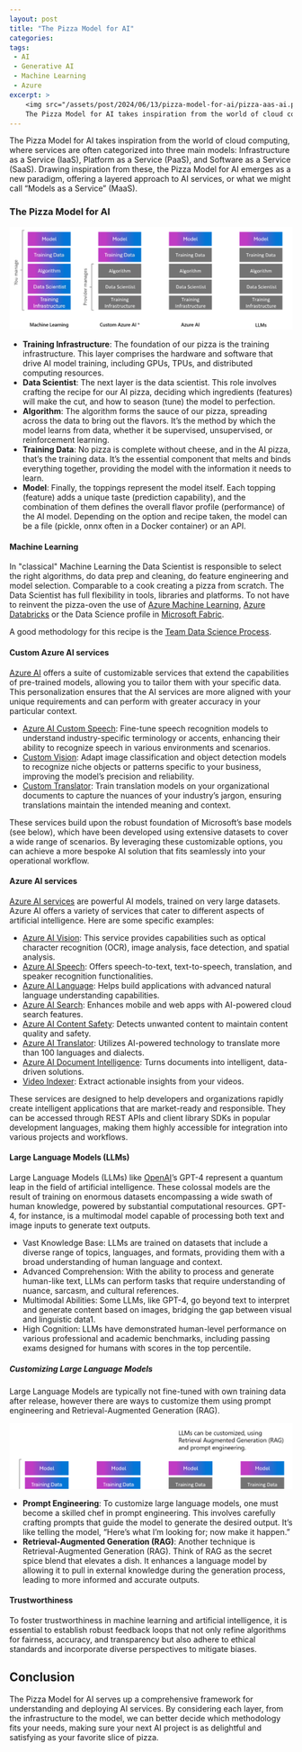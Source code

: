 ```yaml
---
layout: post
title: "The Pizza Model for AI"
categories: 
tags:
 - AI
 - Generative AI
 - Machine Learning
 - Azure
excerpt: >
    <img src="/assets/post/2024/06/13/pizza-model-for-ai/pizza-aas-ai.png" alt="The pizza as a service model for AI" />
    The Pizza Model for AI takes inspiration from the world of cloud computing, where services are often categorized into three main models: IaaS, PaaS and SaaS. 
---
```


The Pizza Model for AI takes inspiration from the world of cloud computing, where services are often categorized into three main models: Infrastructure as a Service (IaaS), Platform as a Service (PaaS), and Software as a Service (SaaS). Drawing inspiration from these, the Pizza Model for AI emerges as a new paradigm, offering a layered approach to AI services, or what we might call “Models as a Service” (MaaS).

### The Pizza Model for AI

<img src="/assets/post/2024/06/13/pizza-model-for-ai/pizza-aas-ai.png" alt="The pizza as a service model for AI" />

- __Training Infrastructure__: The foundation of our pizza is the training infrastructure. This layer comprises the hardware and software that drive AI model training, including GPUs, TPUs, and distributed computing resources.
- __Data Scientist__: The next layer is the data scientist. This role involves crafting the recipe for our AI pizza, deciding which ingredients (features) will make the cut, and how to season (tune) the model to perfection.
- __Algorithm__: The algorithm forms the sauce of our pizza, spreading across the data to bring out the flavors. It’s the method by which the model learns from data, whether it be supervised, unsupervised, or reinforcement learning.
- __Training Data__: No pizza is complete without cheese, and in the AI pizza, that’s the training data. It’s the essential component that melts and binds everything together, providing the model with the information it needs to learn.
- __Model__: Finally, the toppings represent the model itself. Each topping (feature) adds a unique taste (prediction capability), and the combination of them defines the overall flavor profile (performance) of the AI model. Depending on the option and recipe taken, the model can be a file (pickle, onnx often in a Docker container) or an API. 

#### Machine Learning

In "classical" Machine Learning the Data Scientist is responsible to select the right algorithms, do data prep and cleaning, do feature engineering and model selection. Comparable to a cook creating a pizza from scratch. The Data Scientist has full flexibility in tools, libraries and platforms. To not have to reinvent the pizza-oven the use of [Azure Machine Learning](https://learn.microsoft.com/en-us/azure/machine-learning/), [Azure Databricks](https://learn.microsoft.com/en-us/azure/databricks/machine-learning/) or the Data Science profile in [Microsoft Fabric](https://learn.microsoft.com/en-us/fabric/data-science/data-science-overview). 

A good methodology for this recipe is the [Team Data Science Process](https://learn.microsoft.com/en-us/azure/architecture/data-science-process/overview).

#### Custom Azure AI services

[Azure AI](https://learn.microsoft.com/en-us/azure/ai-services/) offers a suite of customizable services that extend the capabilities of pre-trained models, allowing you to tailor them with your specific data. This personalization ensures that the AI services are more aligned with your unique requirements and can perform with greater accuracy in your particular context.

-    [Azure AI Custom Speech](https://learn.microsoft.com/en-us/azure/ai-services/speech-service/): Fine-tune speech recognition models to understand industry-specific terminology or accents, enhancing their ability to recognize speech in various environments and scenarios.
-    [Custom Vision](https://learn.microsoft.com/en-us/azure/ai-services/custom-vision-service/): Adapt image classification and object detection models to recognize niche objects or patterns specific to your business, improving the model’s precision and reliability.
-    [Custom Translator](https://learn.microsoft.com/en-us/azure/ai-services/translator/custom-translator/overview): Train translation models on your organizational documents to capture the nuances of your industry’s jargon, ensuring translations maintain the intended meaning and context.

These services build upon the robust foundation of Microsoft’s base models (see below), which have been developed using extensive datasets to cover a wide range of scenarios. By leveraging these customizable options, you can achieve a more bespoke AI solution that fits seamlessly into your operational workflow.


#### Azure AI services

[Azure AI services](https://learn.microsoft.com/en-us/azure/ai-services/) are powerful AI models, trained on very large datasets. Azure AI offers a variety of services that cater to different aspects of artificial intelligence. Here are some specific examples:

-    [Azure AI Vision](https://learn.microsoft.com/en-us/azure/ai-services/computer-vision/overview): This service provides capabilities such as optical character recognition (OCR), image analysis, face detection, and spatial analysis.
-    [Azure AI Speech](https://learn.microsoft.com/en-us/azure/ai-services/speech-service/): Offers speech-to-text, text-to-speech, translation, and speaker recognition functionalities.
-    [Azure AI Language](https://learn.microsoft.com/en-us/azure/ai-services/language-service/): Helps build applications with advanced natural language understanding capabilities.
-    [Azure AI Search](https://learn.microsoft.com/en-us/azure/search/): Enhances mobile and web apps with AI-powered cloud search features.
-    [Azure AI Content Safety](https://learn.microsoft.com/en-us/azure/ai-services/content-safety/): Detects unwanted content to maintain content quality and safety.
-    [Azure AI Translator](https://learn.microsoft.com/en-us/azure/ai-services/translator/): Utilizes AI-powered technology to translate more than 100 languages and dialects.
-    [Azure AI Document Intelligence](https://learn.microsoft.com/en-us/azure/ai-services/document-intelligence/): Turns documents into intelligent, data-driven solutions.
-   [Video Indexer](https://learn.microsoft.com/en-us/azure/azure-video-indexer/): Extract actionable insights from your videos.

These services are designed to help developers and organizations rapidly create intelligent applications that are market-ready and responsible. They can be accessed through REST APIs and client library SDKs in popular development languages, making them highly accessible for integration into various projects and workflows.


#### Large Language Models (LLMs)

Large Language Models (LLMs) like [OpenAI](https://learn.microsoft.com/en-us/azure/ai-services/openai/)’s GPT-4 represent a quantum leap in the field of artificial intelligence. These colossal models are the result of training on enormous datasets encompassing a wide swath of human knowledge, powered by substantial computational resources. GPT-4, for instance, is a multimodal model capable of processing both text and image inputs to generate text outputs.

- Vast Knowledge Base: LLMs are trained on datasets that include a diverse range of topics, languages, and formats, providing them with a broad understanding of human language and context.
- Advanced Comprehension: With the ability to process and generate human-like text, LLMs can perform tasks that require understanding of nuance, sarcasm, and cultural references.
- Multimodal Abilities: Some LLMs, like GPT-4, go beyond text to interpret and generate content based on images, bridging the gap between visual and linguistic data1.
- High Cognition: LLMs have demonstrated human-level performance on various professional and academic benchmarks, including passing exams designed for humans with scores in the top percentile.


##### Customizing Large Language Models

Large Language Models are typically not fine-tuned with own training data after release, however there are ways to customize them using prompt engineering and Retrieval-Augmented Generation (RAG).

<img src="/assets/post/2024/06/13/pizza-model-for-ai/pizza-aas-ai-llm-customization.png" alt="Customizing LLMs" />

- __Prompt Engineering__: To customize large language models, one must become a skilled chef in prompt engineering. This involves carefully crafting prompts that guide the model to generate the desired output. It’s like telling the model, “Here’s what I’m looking for; now make it happen.”
- __Retrieval-Augmented Generation (RAG)__: Another technique is Retrieval-Augmented Generation (RAG). Think of RAG as the secret spice blend that elevates a dish. It enhances a language model by allowing it to pull in external knowledge during the generation process, leading to more informed and accurate outputs.

#### Trustworthiness  

To foster trustworthiness in machine learning and artificial intelligence, it is essential to establish robust feedback loops that not only refine algorithms for fairness, accuracy, and transparency but also adhere to ethical standards and incorporate diverse perspectives to mitigate biases. 

## Conclusion

The Pizza Model for AI serves up a comprehensive framework for understanding and deploying AI services. By considering each layer, from the infrastructure to the model, we can better decide which methodology fits your needs, making sure your next AI project is as delightful and satisfying as your favorite slice of pizza.